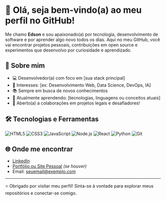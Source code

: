 # 👋 Olá, seja bem-vindo(a) ao meu perfil no GitHub!

Me chamo **Edson** e sou apaixonado(a) por tecnologia, desenvolvimento de software e por aprender algo novo todos os dias. Aqui no meu GitHub, você vai encontrar projetos pessoais, contribuições em open source e experimentos que desenvolvo por curiosidade e aprendizado.

## 🚀 Sobre mim

- 💻 Desenvolvedor(a) com foco em [sua stack principal]
- 🎯 Interesses: [ex: Desenvolvimento Web, Data Science, DevOps, IA]
- 📚 Sempre em busca de novos conhecimentos
- 🌱 Atualmente aprendendo: [tecnologias, linguagens ou conceitos atuais]
- 🤝 Aberto(a) a colaborações em projetos legais e desafiadores!

## 🛠️ Tecnologias e Ferramentas

![HTML5](https://img.shields.io/badge/HTML5-E34F26?style=flat&logo=html5&logoColor=white)
![CSS3](https://img.shields.io/badge/CSS3-1572B6?style=flat&logo=css3&logoColor=white)
![JavaScript](https://img.shields.io/badge/JavaScript-F7DF1E?style=flat&logo=javascript&logoColor=black)
![Node.js](https://img.shields.io/badge/Node.js-339933?style=flat&logo=node.js&logoColor=white)
![React](https://img.shields.io/badge/React-20232A?style=flat&logo=react&logoColor=61DAFB)
![Python](https://img.shields.io/badge/Python-3776AB?style=flat&logo=python&logoColor=white)
![Git](https://img.shields.io/badge/Git-F05032?style=flat&logo=git&logoColor=white)
<!-- Adicione/remova tecnologias conforme necessário -->

## 🌐 Onde me encontrar

- [LinkedIn](https://www.linkedin.com/in/SEU-USUARIO)
- [Portfólio ou Site Pessoal](https://seudominio.com) *(se houver)*
- Email: seuemail@exemplo.com

---

⭐️ Obrigado por visitar meu perfil! Sinta-se à vontade para explorar meus repositórios e conectar-se comigo.
